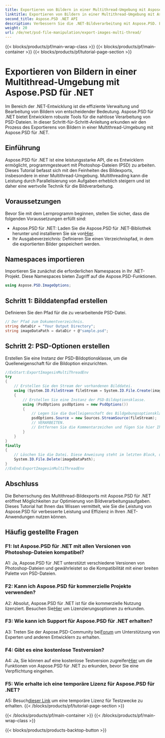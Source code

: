 ```yaml
---
title: Exportieren von Bildern in einer Multithread-Umgebung mit Aspose.PSD für .NET
linktitle: Exportieren von Bildern in einer Multithread-Umgebung mit Aspose.PSD für .NET
second_title: Aspose.PSD .NET API
description: Verbessern Sie die .NET-Bildverarbeitung mit Aspose.PSD. Exportieren Sie Bilder in eine Multithread-Umgebung. Steigern Sie mühelos Leistung und Effizienz.
weight: 20
url: /de/net/psd-file-manipulation/export-images-multi-thread/
---
```


{{< blocks/products/pf/main-wrap-class >}}
{{< blocks/products/pf/main-container >}}
{{< blocks/products/pf/tutorial-page-section >}}

# Exportieren von Bildern in einer Multithread-Umgebung mit Aspose.PSD für .NET

Im Bereich der .NET-Entwicklung ist die effiziente Verwaltung und Bearbeitung von Bildern von entscheidender Bedeutung. Aspose.PSD für .NET bietet Entwicklern robuste Tools für die nahtlose Verarbeitung von PSD-Dateien. In dieser Schritt-für-Schritt-Anleitung erkunden wir den Prozess des Exportierens von Bildern in einer Multithread-Umgebung mit Aspose.PSD für .NET.
## Einführung
Aspose.PSD für .NET ist eine leistungsstarke API, die es Entwicklern ermöglicht, programmgesteuert mit Photoshop-Dateien (PSD) zu arbeiten. Dieses Tutorial befasst sich mit den Feinheiten des Bildexports, insbesondere in einer Multithread-Umgebung. Multithreading kann die Leistung durch Parallelisierung von Aufgaben erheblich steigern und ist daher eine wertvolle Technik für die Bildverarbeitung.
## Voraussetzungen
Bevor Sie mit dem Lernprogramm beginnen, stellen Sie sicher, dass die folgenden Voraussetzungen erfüllt sind:
-  Aspose.PSD für .NET: Laden Sie die Aspose.PSD für .NET-Bibliothek herunter und installieren Sie sie von[Hier](https://releases.aspose.com/psd/net/).
- Ihr Ausgabeverzeichnis: Definieren Sie einen Verzeichnispfad, in dem die exportierten Bilder gespeichert werden.
## Namespaces importieren
Importieren Sie zunächst die erforderlichen Namespaces in Ihr .NET-Projekt. Diese Namespaces bieten Zugriff auf die Aspose.PSD-Funktionen.
```csharp
using Aspose.PSD.ImageOptions;

```
## Schritt 1: Bilddatenpfad erstellen
Definieren Sie den Pfad für die zu verarbeitende PSD-Datei.
```csharp
// Der Pfad zum Dokumentverzeichnis.
string dataDir = "Your Output Directory";
string imageDataPath = dataDir + @"sample.psd";
```
## Schritt 2: PSD-Optionen erstellen
Erstellen Sie eine Instanz der PSD-Bildoptionsklasse, um die Quelleneigenschaft für die Bildoption einzurichten.
```csharp
//ExStart:ExportImagesinMultiThreadEnv
try
{
    // Erstellen Sie den Stream der vorhandenen Bilddatei.
    using (System.IO.FileStream fileStream = System.IO.File.Create(imageDataPath))
    {
        // Erstellen Sie eine Instanz der PSD-Bildoptionsklasse.
        using (PsdOptions psdOptions = new PsdOptions())
        {
            // Legen Sie die Quelleigenschaft des Bildgebungsoptionsklassenobjekts fest.
            psdOptions.Source = new Sources.StreamSource(fileStream);
            // VERARBEITEN.
            // Entfernen Sie die Kommentarzeichen und fügen Sie hier Ihre Bildverarbeitungslogik hinzu.
        }
    }
}
finally
{
    // Löschen Sie die Datei. Diese Anweisung steht im letzten Block, um eine ordnungsgemäße Ressourcenverfügung sicherzustellen.
    System.IO.File.Delete(imageDataPath);
}
//ExEnd:ExportImagesinMultiThreadEnv
```
## Abschluss
Die Beherrschung des Multithread-Bildexports mit Aspose.PSD für .NET eröffnet Möglichkeiten zur Optimierung von Bildverarbeitungsaufgaben. Dieses Tutorial hat Ihnen das Wissen vermittelt, wie Sie die Leistung von Aspose.PSD für verbesserte Leistung und Effizienz in Ihren .NET-Anwendungen nutzen können.

## Häufig gestellte Fragen

### F1: Ist Aspose.PSD für .NET mit allen Versionen von Photoshop-Dateien kompatibel?

A1: Ja, Aspose.PSD für .NET unterstützt verschiedene Versionen von Photoshop-Dateien und gewährleistet so die Kompatibilität mit einer breiten Palette von PSD-Dateien.

### F2: Kann ich Aspose.PSD für kommerzielle Projekte verwenden?

 A2: Absolut, Aspose.PSD für .NET ist für die kommerzielle Nutzung lizenziert. Besuchen Sie[Hier](https://purchase.aspose.com/buy) um Lizenzierungsoptionen zu erkunden.

### F3: Wie kann ich Support für Aspose.PSD für .NET erhalten?

 A3: Treten Sie der Aspose.PSD-Community bei[Forum](https://forum.aspose.com/c/psd/34) um Unterstützung von Experten und anderen Entwicklern zu erhalten.

### F4: Gibt es eine kostenlose Testversion?

 A4: Ja, Sie können auf eine kostenlose Testversion zugreifen[Hier](https://releases.aspose.com/) um die Funktionen von Aspose.PSD für .NET zu erkunden, bevor Sie eine Verpflichtung eingehen.

### F5: Wie erhalte ich eine temporäre Lizenz für Aspose.PSD für .NET?

 A5: Besuch[dieser Link](https://purchase.aspose.com/temporary-license/) um eine temporäre Lizenz für Testzwecke zu erhalten.
{{< /blocks/products/pf/tutorial-page-section >}}

{{< /blocks/products/pf/main-container >}}
{{< /blocks/products/pf/main-wrap-class >}}

{{< blocks/products/products-backtop-button >}}
